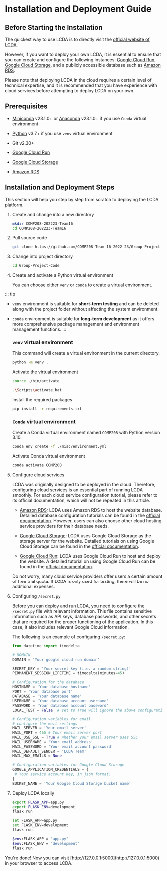 # Installation and Deployment Guide

## Before Starting the Installation

The quickest way to use LCDA is to directly visit the [official website of LCDA](https://www.lcda.space/).

However, if you want to deploy your own LCDA, it is essential to ensure that you can create and configure the following
instances: [Google Cloud Run](https://cloud.google.com/run), [Google Cloud Storage](https://cloud.google.com/storage),
and a publicly accessible database such as [Amazon RDS](https://aws.amazon.com/rds/).

Please note that deploying LCDA in the cloud requires a certain level of technical expertise, and it is recommended that
you have experience with cloud services before attempting to deploy LCDA on your own.

## Prerequisites

- [Miniconda](https://docs.conda.io/en/latest/miniconda.html) v23.1.0+
  or [Anaconda](https://www.anaconda.com/products/distribution) v23.1.0+
  if you use `Conda` virtual environment

- [Python](https://www.python.org/) v3.7+ if you use `venv` virtual environment

- [Git](https://git-scm.com/downloads) v2.30+

- [Google Cloud Run](https://cloud.google.com/run)

- [Google Cloud Storage](https://cloud.google.com/storage)

- [Amazon RDS](https://aws.amazon.com/rds/)

## Installation and Deployment Steps

This section will help you step by step from scratch to deploying the LCDA platform.

1. Create and change into a new directory

   ```bash
   mkdir COMP208-202223-Team16
   cd COMP208-202223-Team16
   ```

2. Pull source code

   ```bash
   git clone https://github.com/COMP208-Team-16-2022-23/Group-Project-Code.git
   ```

3. Change into project directory

   ```bash
   cd Group-Project-Code
   ```

4. Create and activate a Python virtual environment

   You can choose either `venv` or `conda` to create a virtual environment.

::: tip

- `venv` environment is suitable for **short-term testing** and can be deleted along with the project folder without
  affecting the system environment.
- `conda` environment is suitable for **long-term development** as it offers more comprehensive package
  management and environment management functions.
:::

  ### `venv` virtual environment

  This command will create a virtual environment in the current directory.

  ```bash
  python -m venv .
  ```

  Activate the virtual environment

  <CodeGroup>

  <CodeGroupItem title="Bash" active>

  ```bash
  source ./bin/activate
  ```

  </CodeGroupItem>

  <CodeGroupItem title="CMD">

  ```bash
  .\Scripts\activate.bat
  ```

  </CodeGroupItem>
  </CodeGroup>

  Install the required packages

  ```bash
  pip install -r requirements.txt
  ```

  ### `Conda` virtual environment

  Create a Conda virtual environment named `COMP208` with Python version 3.10.

  ```bash
  conda env create -f ./misc/environment.yml
  ```

  Activate Conda virtual environment

  ```bash
  conda activate COMP208
  ```

5. Configure cloud services

   LCDA was originally designed to be deployed in the cloud. Therefore, configuring cloud services is an essential part
   of running LCDA smoothly. For each cloud service configuration tutorial, please refer to its official documentation,
   which will not be repeated in this article.

    - [Amazon RDS](https://aws.amazon.com/rds/): LCDA uses Amazon RDS to host the website database. Detailed database
      configuration tutorials can be found in
      the [official documentation](https://docs.aws.amazon.com/AmazonRDS/latest/UserGuide/Welcome.html). However, users
      can also choose other cloud
      hosting service providers for their
      database needs.

    - [Google Cloud Storage](https://cloud.google.com/storage): LCDA uses Google Cloud Storage as the storage server for
      the website. Detailed tutorials on using Google Cloud Storage can be found in
      the [official documentation](https://cloud.google.com/storage/docs).

    - [Google Cloud Run](https://cloud.google.com/run): LCDA uses Google Cloud Run to host and deploy the website. A
      detailed tutorial on using Google Cloud Run can be found in
      the [official documentation](https://cloud.google.com/run/docs).

   Do not worry, many cloud service providers offer users a certain amount of free trial quota. If LCDA is only used for
   testing, there will be no additional expenses.

6. Configuring `/secret.py`

   Before you can deploy and run LCDA, you need to configure the `/secret.py` file with relevant information. This file
   contains sensitive information such as API keys, database passwords, and other secrets that are required for the
   proper functioning of the application. In this case, it also includes relevant Google Cloud information.

   The following is an example of configuring `/secret.py`:

      ```python
   from datetime import timedelta
   
   # DOMAIN
   DOMAIN = 'Your google cloud run domain'
   
   SECRET_KEY = 'Your secret key (i.e. a random string)'
   PERMANENT_SESSION_LIFETIME = timedelta(minutes=45)
   
   # Configuration for the database
   HOSTNAME = 'Your database hostname'
   PORT = 'Your database port'
   DATABASE = 'Your database name'
   USERNAME = 'Your database account username'
   PASSWORD = 'Your database account password'
   LOCAL_TEST = False  # set to True will ignore the above configuration and use local sqlite database called project.db
   
   # Configuration variables for email
   # configure the mail settings
   MAIL_SERVER = 'Your email server'
   MAIL_PORT = 465 # Your email server port
   MAIL_USE_SSL = True # Whether your email server uses SSL
   MAIL_USERNAME = 'Your email address'
   MAIL_PASSWORD = 'Your email account password' 
   MAIL_DEFAULT_SENDER = 'LCDA Team'
   MAIL_MAX_EMAILS = None
   
   # Configuration variables for Google Cloud Storage
   GOOGLE_APPLICATION_CREDENTIALS = {
       # Your service account key, in json format.
   }
   BUCKET_NAME = 'Your Google Cloud Storage bucket name'
   ```

7. Deploy LCDA locally

   <CodeGroup>
   <CodeGroupItem title="Bash" active>

   ```bash
   export FLASK_APP=app.py
   export FLASK_ENV=development
   flask run
   ```

   </CodeGroupItem>

   <CodeGroupItem title="CMD">

   ```bash
   set FLASK_APP=app.py
   set FLASK_ENV=development
   flask run
   ```

   </CodeGroupItem>
   <CodeGroupItem title="Powershell">

   ```bash
   $env:FLASK_APP = "app.py"
   $env:FLASK_ENV = "development"
   flask run
   ```

   </CodeGroupItem>
   </CodeGroup>

You're done! Now you can visit [http://127.0.0.1:5000](http://127.0.0.1:5000) in your browser to
access LCDA.
